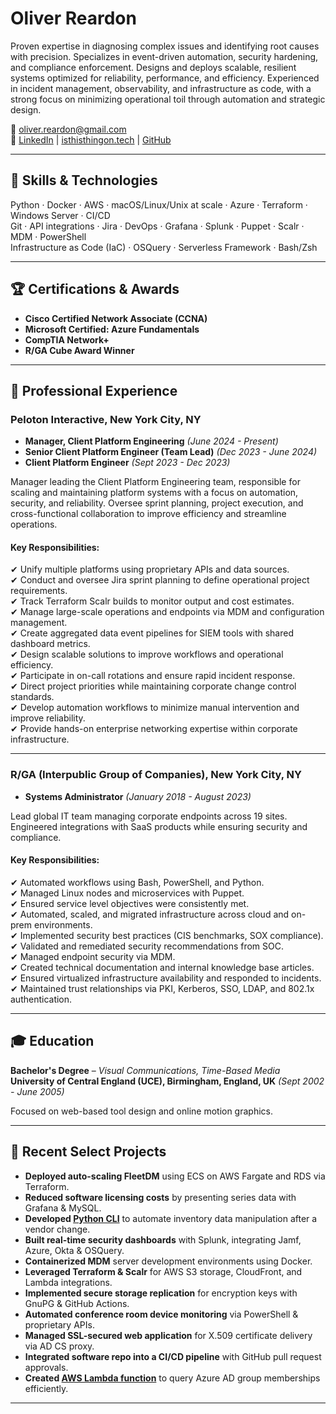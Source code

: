 # Oliver Reardon  

Proven expertise in diagnosing complex issues and identifying root causes with precision.
Specializes in event-driven automation, security hardening, and compliance enforcement.
Designs and deploys scalable, resilient systems optimized for reliability, performance, and efficiency.
Experienced in incident management, observability, and infrastructure as code, with a strong focus on minimizing operational toil through automation and strategic design.

📧 [oliver.reardon@gmail.com](mailto:oliver.reardon@gmail.com)  
🔗 [LinkedIn](https://linkedin.com/in/oliver-reardon) | [isthisthingon.tech](https://Isthisthingon.tech) | [GitHub](https://github.com/1sth1sth1ng0n)  

---

## 🔧 Skills & Technologies  

Python · Docker · AWS · macOS/Linux/Unix at scale · Azure · Terraform · Windows Server · CI/CD  
Git · API integrations · Jira · DevOps · Grafana · Splunk · Puppet · Scalr · MDM · PowerShell  
Infrastructure as Code (IaC) · OSQuery · Serverless Framework · Bash/Zsh  

---

## 🏆 Certifications & Awards  

- **Cisco Certified Network Associate (CCNA)**  
- **Microsoft Certified: Azure Fundamentals**  
- **CompTIA Network+**  
- **R/GA Cube Award Winner**  

---

## 💼 Professional Experience  

### **Peloton Interactive, New York City, NY**  
- **Manager, Client Platform Engineering** *(June 2024 - Present)*  
- **Senior Client Platform Engineer (Team Lead)** *(Dec 2023 - June 2024)*  
- **Client Platform Engineer** *(Sept 2023 - Dec 2023)*  

Manager leading the Client Platform Engineering team, responsible for scaling and maintaining platform systems with a focus on automation, security, and reliability. Oversee sprint planning, project execution, and cross-functional collaboration to improve efficiency and streamline operations.

#### **Key Responsibilities:**  
✔ Unify multiple platforms using proprietary APIs and data sources.  
✔ Conduct and oversee Jira sprint planning to define operational project requirements.  
✔ Track Terraform Scalr builds to monitor output and cost estimates.  
✔ Manage large-scale operations and endpoints via MDM and configuration management.  
✔ Create aggregated data event pipelines for SIEM tools with shared dashboard metrics.  
✔ Design scalable solutions to improve workflows and operational efficiency.  
✔ Participate in on-call rotations and ensure rapid incident response.  
✔ Direct project priorities while maintaining corporate change control standards.  
✔ Develop automation workflows to minimize manual intervention and improve reliability.  
✔ Provide hands-on enterprise networking expertise within corporate infrastructure.  

---

### **R/GA (Interpublic Group of Companies), New York City, NY**  
- **Systems Administrator** *(January 2018 - August 2023)*  

Lead global IT team managing corporate endpoints across 19 sites.  
Engineered integrations with SaaS products while ensuring security and compliance.  

#### **Key Responsibilities:**  
✔ Automated workflows using Bash, PowerShell, and Python.  
✔ Managed Linux nodes and microservices with Puppet.  
✔ Ensured service level objectives were consistently met.  
✔ Automated, scaled, and migrated infrastructure across cloud and on-prem environments.  
✔ Implemented security best practices (CIS benchmarks, SOX compliance).  
✔ Validated and remediated security recommendations from SOC.  
✔ Managed endpoint security via MDM.  
✔ Created technical documentation and internal knowledge base articles.  
✔ Ensured virtualized infrastructure availability and responded to incidents.  
✔ Maintained trust relationships via PKI, Kerberos, SSO, LDAP, and 802.1x authentication.  

---

## 🎓 Education  

**Bachelor's Degree** – *Visual Communications, Time-Based Media*  
**University of Central England (UCE), Birmingham, England, UK** *(Sept 2002 - June 2005)*  

Focused on web-based tool design and online motion graphics.  

---

## 🔬 Recent Select Projects  

- **Deployed auto-scaling FleetDM** using ECS on AWS Fargate and RDS via Terraform.  
- **Reduced software licensing costs** by presenting series data with Grafana & MySQL.  
- **Developed [Python CLI](https://github.com/1sth1sth1ng0n/smscli)** to automate inventory data manipulation after a vendor change.  
- **Built real-time security dashboards** with Splunk, integrating Jamf, Azure, Okta & OSQuery.  
- **Containerized MDM** server development environments using Docker.  
- **Leveraged Terraform & Scalr** for AWS S3 storage, CloudFront, and Lambda integrations.  
- **Implemented secure storage replication** for encryption keys with GnuPG & GitHub Actions.  
- **Automated conference room device monitoring** via PowerShell & proprietary APIs.  
- **Managed SSL-secured web application** for X.509 certificate delivery via AD CS proxy.  
- **Integrated software repo into a CI/CD pipeline** with GitHub pull request approvals.  
- **Created [AWS Lambda function](https://github.com/1sth1sth1ng0n/ms-graph-api-ea/blob/main/handler.py)** to query Azure AD group memberships efficiently.  

---

